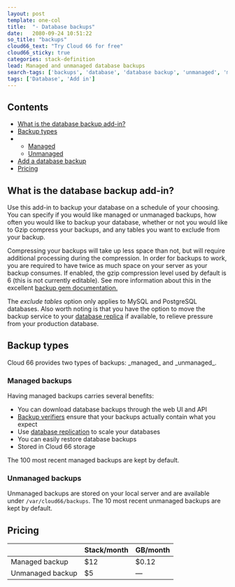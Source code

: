 ```yaml
---
layout: post
template: one-col
title:  "- Database backups"
date:   2080-09-24 10:51:22
so_title: "backups"
cloud66_text: "Try Cloud 66 for free"
cloud66_sticky: true
categories: stack-definition
lead: Managed and unmanaged database backups
search-tags: ['backups', 'database', 'database backup', 'unmanaged', 'managed']
tags: ['Database', 'Add in']
---
```


<h2>Contents</h2>
<ul class="page-toc">
	<li>
		<a href="#intro">What is the database backup add-in?</a>
	</li>
	<li>
		<a href="#types">Backup types</a>
	</li>
    <li>
        <ul>
        <li><a href="#managed">Managed</a></li>
        <li><a href="#unmanaged">Unmanaged</a></li>
        </ul>
    </li>    
    <li>
        <a href="#add">Add a database backup</a>
    </li>
	<li>
		<a href="#pricing">Pricing</a>
	</li>
</ul>

<h2 id="intro">What is the database backup add-in?</h2>
Use this add-in to backup your database on a schedule of your choosing. You can specify if you would like managed or unmanaged backups, how often you would like to backup your database, whether or not you would like to Gzip compress your backups, and any tables you want to exclude from your backup.

Compressing your backups will take up less space than not, but will require additional processing during the compression. In order for backups to work, you are required to have twice as much space on your server as your backup consumes. If enabled, the gzip compression level used by default is 6 (this is not currently editable). See more information about this in the excellent <a href='https://github.com/meskyanichi/backup/wiki/Compressors' target='_blank'>backup gem documentation.</a>

The <i>exclude tables</i> option only applies to MySQL and PostgreSQL databases. Also worth noting is that you have the option to move the backup service to your [database replica](/database-management/database-replication.html) if available, to relieve pressure from your production database.

<h2 id="types">Backup types</h2>
Cloud 66 provides two types of backups: _managed_ and _unmanaged_.

<h3 id="managed">Managed backups</h3>
Having managed backups carries several benefits:

- You can download database backups through the web UI and API
- [Backup verifiers](/database-management/backup-verifiers.html) ensure that your backups actually contain what you expect
- Use [database replication](/database-management/database-replication.html) to scale your databases
- You can easily restore database backups
- Stored in Cloud 66 storage

The 100 most recent managed backups are kept by default.

<h3 id="unmanaged">Unmanaged backups</h3>

Unmanaged backups are stored on your local server and are available under `/var/cloud66/backups`. The 10 most recent unmanaged backups are kept by default.

<h2 id="pricing">Pricing</h2>

<table class='table table-bordered table-striped table-small'>
    <thead>
        <tr>
            <th align="center"></th>
            <th align="center">Stack/month</th>
            <th align="center">GB/month</th>
        </tr>
    </thead>
    <tbody>
        <tr>
            <td>Managed backup</td>
            <td>$12</td>
            <td>$0.12</td>
        </tr>
        <tr>
            <td>Unmanaged backup</td>
            <td>$5</td>
            <td>&mdash;</td>
        </tr>
    </tbody>
</table>
